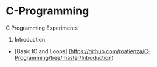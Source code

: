# C-Programming
C Programming Experiments
1. Introduction
  - [Basic IO and Loops] (https://github.com/roatienza/C-Programming/tree/master/Introduction)
